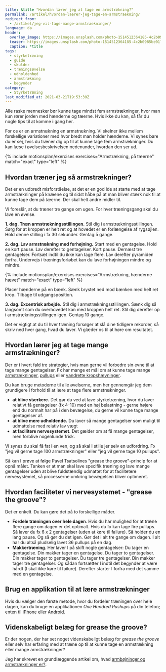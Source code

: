 ```yaml
---
title: &title "Hvordan lærer jeg at tage en armstrækning?"
permalink: /artikel/hvordan-laerer-jeg-tage-en-armstraekning/
redirect_from:
  - /artikel/jeg-vil-tage-mange-armstraekninger/
language: da
header:
  overlay_image: https://images.unsplash.com/photo-1514512364185-4c2b0985be01?ixlib=rb-1.2.1&ixid=eyJhcHBfaWQiOjEyMDd9&auto=format&fit=crop&h=630&w=1200&q=10
  teaser: https://images.unsplash.com/photo-1514512364185-4c2b0985be01?ixlib=rb-1.2.1&ixid=eyJhcHBfaWQiOjEyMDd9&auto=format&fit=crop&h=300&w=400&q=10
  caption: *title
tags:
  - styrketræning
  - guide
  - skulder
  - træningsøvelse
  - udholdenhed
  - armstrækning
  - begynder
category:
  - Styrketræning
last_modified_at: 2021-03-21T19:53:30Z
---
```


Alle raske mennesker bør kunne tage mindst fem armstrækninger, hvor man kun rører jorden med hænderne og tæerne. Hvis ikke du kan, så får du nogle tips til at komme i gang her.

For os er en armstrækning en armstrækning. Vi skelner ikke mellem forskellige variationer med hvor bredt man holder hænderne. Vi synes bare du er sej, hvis du træner dig op til at kunne tage fem armstrækninger. Du kan læse i øvelsesbeskrivelsen nedenunder, hvordan den ser ud.

{% include motionsplan/exercises exercises="Armstrækning, på tæerne" match="exact" type="left" %}

## Hvordan træner jeg så armstrækninger?

Det er en udbredt misforståelse, at det er en god ide at starte med at tage armstrækninger på knæene og til sidst håbe på at man bliver stærk nok til at kunne tage dem på tæerne. Der skal helt andre midler til.

Vi foreslår, at du træner tre gange om ugen. For hver træningsgang skal du lave en øvelse.

**1. dag. Træn armstrækningsstillingen.** Stil dig i armstrækningsstillingen. Sørg for at kroppen er helt ret og at hovedet er en forlængelse af rygsøjlen. Hold denne stilling i fx 30 sekunder. Gentag 5 gange.

**2. dag. Lav armstrækning med forhøjning.** Start med en gentagelse. Hold en kort pause. Lav derefter to gentagelser. Kort pause. Dernæst tre gentagelser. Fortsæt indtil du ikke kan tage flere. Lav derefter pyramiden forfra. Undervejs i træningsforløbet kan du lave forhøjningen mindre og mindre.

{% include motionsplan/exercises exercises="Armstrækning, hænderne hævet" match="exact" type="left" %}

Placer hænderne på en bænk. Sænk brystet ned mod bænken med helt ret krop. Tilbage til udgangsposition. 

**3. dag. Excentrisk arbejde.** Stil dig i armstrækningsstillingen. Sænk dig så langsomt som du overhovedet kan med kroppen helt ret. Stil dig derefter op i armstrækningsstillingen igen. Gentag 10 gange.

Det er vigtigt at du til hver træning forsøger at slå dine tidligere rekorder, så skriv ned hver gang, hvad du laver. Vi glæder os til at høre om resultatet.

## Hvordan lærer jeg at tage mange armstrækninger?

Der er i hvert fald tre strategier, hvis man gerne vil forbedre sin evne til at tage mange gentagelser. Fx har mange et mål om at kunne tage mange [armstrækninger](/oevelse/armstraekker/), [pullups](/oevelse/pullup/) eller [vandrette kropshævninger](/oevelse/vandret-kropshaevning/).

Du kan bruge metoderne til alle øvelserne, men her gennemgår jeg dem grundigere i forhold til at lære at tage flere armstrækninger.

- **at blive stærkere.** Det gør du ved at lave styrketræning, hvor du laver relativt få gentagelser (fx 4-10) med en høj belastning - gerne højere end du normalt har på i den bevægelse, du gerne vil kunne tage mange gentagelser af.
- **at blive mere udholdende.** Du laver så mange gentagelser som muligt til udmattelse med relativ lav vægt
- **at facilitere nervesystemet.** Det gælder om at få mange gentagelser, men forblive nogenlunde frisk.

Vi synes du skal få fat i en ven, og så skal I stille jer selv en udfordring. Fx "jeg vil gerne tage 100 armstrækninger" eller "jeg vil gerne tage 10 pullups".

Så kan I prøve at følge Pavel Tsatsolines "grease the groove"-princip for at opnå målet. Tanken er at man skal lave specifik træning og lave mange gentagelser uden at blive fuldstændig udmattet for at facilitetere nervesystemet, så processerne omkring bevægelsen bliver optimeret.

## Hvordan faciliteter vi nervesystemet - "grease the groove"?

Det er enkelt. Du kan gøre det på to forskellige måder.

- **Fordele træningen over hele dagen**. Hvis du har mulighed for at træne flere gange om dagen er det optimalt. Hvis du fx kan tage fire pullups. Så laver du fx 6 x 2 gentagelser (uden at køre til failure). Så holder du en lang pause. Og så gør du det igen. Gør det i alt tre gange om dagen. I alt har du altså pludselig lavet 36 pullups på en dag.
- **Makkertræning**. Her laver I på skift nogle gentagelser: Du tager en gentagelse. Din makker tager en gentagelse. Du tager to gentagelser. Din makker tager to gentagelser. Du tager tre gentagelser. Din makker tager tre gentagelser. Og sådan fortsætter I indtil det begynder at være hårdt (I skal ikke køre til failure). Derefter starter I forfra med det samme med en gentagelse.

## Brug en applikation til at lære armstrækninger

Hvis du vælger den første metode, hvor du fordeler træningen over hele dagen, kan du bruge en applikationen _One Hundred Pushups_ på din telefon; enten til [iPhone](https://hundredpushups.com/iphoneapp.html) eller [Android](https://hundredpushups.com/androidapp.html).

## Videnskabeligt belæg for grease the groove?

Er der nogen, der har set noget videnskabeligt belæg for _grease the groove_ eller selv har erfaring med at træne op til at kunne tage en armstrækning eller mange armstrækninger?

Jeg har skrevet en grundlæggende artikel om, hvad [armbøjninger og armstrækninger er?](/armbojninger-eller-armstraekninger-pushups/).
